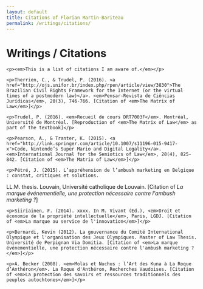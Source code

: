 ```yaml
---
layout: default
title: Citations of Florian Martin-Bariteau
permalink: /writings/citations/
---
```


<div class="post">
	<h1 class="pageTitle">Writings / Citations</h1>
  
    <p><em>This is a list of citations I am aware of.</em></p>
  
	<p>Therrien, C., & Trudel, P. (2016). <a href="http://ojs.unifor.br/index.php/rpen/article/view/3830">The Brazilian Civil Rights Framework for the Internet (or the virtual times of a postmodern law)</a>. <em>Pensar-Revista de Ciências Jurídicas</em>, 20(3), 746-766. [Citation of <em>The Matrix of Law</em>]</p>
	
	<p>Trudel, P. (2016). <em>Recueil de cours DRT7003F</em>. Montréal, Université de Montréal. [Reproduction of <em>The Matrix of Law</em> as part of the textbook]</p>
	
	<p>Pearson, A., & Tranter, K. (2015). <a href="http://link.springer.com/article/10.1007/s11196-015-9417-x">Code, Nintendo’s Super Mario and Digital Legality</a>. <em>International Journal for the Semiotics of Law</em>, 28(4), 825-842. [Citation of <em>The Matrix of Law</em>]</p>
	
	<p>Pétré, J. (2015). L’appréhension de l’ambush marketing en Belgique : constat, critiques et solutions.
 LL.M. thesis. Louvain, Université catholique de Louvain. [Citation of <em>La marque événementielle, une protection nécessaire contre l'ambush marketing ?</em>]</p>
 
	<p>Siiriainen, F. (2014). xxxx. In M. Vivant (Ed.), <em>Droit et économie de la propriété intellectuelle</em>, Paris, LGDJ. [Citation of <em>La marque au service de l'innovation</em>]</p>
	
	<p>Bernardi, Kevin (2012). La gouvernance du Comité International Olympique et l'organisation des Jeux Olympiques. Master of Law Thesis. Université de Perpignan Via Domitia. [Citation of <em>La marque événementielle, une protection nécessaire contre l'ambush marketing ?</em>]</p>
	
	<p>A. Becker (2008). <em>Molas et Nuchus : l’Art des Kuna à La Roque d’Anthéron</em>. La Roque d'Anthéron, Recherches Vaudoises. [Citation of <em>La protection des savoirs et ressources traditionnels des peuples autochtones</em>]</p>

</div>
